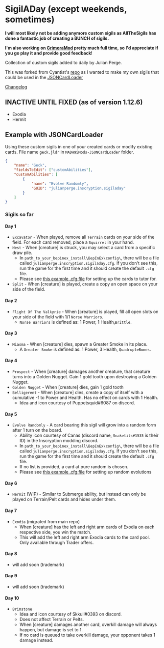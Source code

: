 # SigilADay (except weekends, sometimes)

**I will most likely not be adding anymore custom sigils as AllTheSigils has done a fantastic job of creating a BUNCH of sigils.**

**I'm also working on [GrimoraMod](https://inscryption.thunderstore.io/package/Arackulele/GrimoraMod/) pretty much full time, so I'd appreciate if you go play it and provide good feedback!**

Collection of custom sigils added to daily by Julian Perge.

This was forked from Cyantist's [repo](https://github.com/ScottWilson0903/SigilADay/) as I wanted to make my own sigils that could be used in the [JSONCardLoader](https://github.com/MADH95/JSONLoaderPlugin)

[Changelog](https://github.com/julian-perge/SigilADay/blob/main/CHANGELOG.md)

## INACTIVE UNTIL FIXED (as of version 1.12.6)

- Exodia
- Hermit

## Example with JSONCardLoader

Using these custom sigils in one of your created cards or modify existing cards.
File name `geck.jldr` in `MADH95Mods-JSONCardLoader` folder.

```json
{
	"name": "Geck",
	"fieldsToEdit": ["customAbilities"],
	"customAbilities": [
		{
			"name": "Evolve Randomly",
			"GUID": "julianperge.inscryption.sigiladay"
		}
	]
}
```

### Sigils so far

#### Day 1

- `Excavator` - When played, remove all `Terrain` cards on your side of the field. For each card removed, place a `Squirrel` in your hand.
- `Nest` - When [creature] is struck, you may select a card from a specific draw pile.
  - In `path_to_your_bepinex_install\BepInEx\config\`, there will be a file called `julianperge.inscryption.sigiladay.cfg`. If you don't see this, run the game for the first time and it should create the default `.cfg` file.
  - Please see [this example .cfg file](https://github.com/julian-perge/SigilADay/blob/main/Examples/julianperge.inscryption.sigiladay.cfg) for setting up the cards to tutor for.
- `Split` - When [creature] is played, create a copy an open space on your side of the field.

#### Day 2

- `Flight Of The Valkyrie` - When [creature] is played, fill all open slots on your side of the field with 1/1 `Norse Warrior`s.
  - `Norse Warriors` is defined as: 1 Power, 1 Health,`Brittle`.

#### Day 3

- `Miasma` - When [creature] dies, spawn a Greater Smoke in its place.
  - A `Greater Smoke` is defined as: 1 Power, 3 Health, `QuadrupleBones`.

#### Day 4

- `Prospect` - When [creature] damages another creature, that creature turns into a Golden Nugget. Gain 1 gold tooth upon destroying a Golden Nugget.
- `Golden Nugget` - When [creature] dies, gain 1 gold tooth
- `Belligerent` - When [creature] dies, create a copy of itself with a cumulative -1 to Power and Health. Has no effect on cards with 1 Health.
  - Idea and icon courtesy of Puppetsquid#6087 on discord.

#### Day 5

- `Evolve Randomly` - A card bearing this sigil will grow into a random form after 1 turn on the board.
  - Ability icon courtesy of Canas (discord name, `Snaketits#1535` is their ID) in the Inscryption modding discord.
  - In `path_to_your_bepinex_install\BepInEx\config\`, there will be a file called `julianperge.inscryption.sigiladay.cfg`. If you don't see this, run the game for the first time and it should create the default `.cfg` file.
  - If no list is provided, a card at pure random is chosen.
  - Please see [this example .cfg file](https://github.com/julian-perge/SigilADay/blob/main/Examples/julianperge.inscryption.sigiladay.cfg) for setting up random evolutions

#### Day 6

- `Hermit` (WIP) - Similar to Submerge ability, but instead can only be played on Terrain/Pelt cards and hides under them.

#### Day 7

- `Exodia` (migrated from main repo)
  - When [creature] has the left and right arm cards of Exodia on each respective side, you win the match.
  - This will add the left and right arm Exodia cards to the card pool. Only available through Trader offers.

#### Day 8

- will add soon (trademark)

#### Day 9

- will add soon (trademark)

#### Day 10

- `Brimstone`
  - Idea and icon courtesy of Skkull#0393 on discord.
  - Does not affect Terrain or Pelts.
  - When [creature] damages another card, overkill damage will always happen, but damage is set to 1.
  - If no card is queued to take overkill damage, your opponent takes 1 damage instead.
